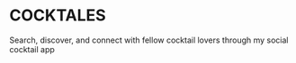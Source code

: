 # COCKTALES
Search, discover, and connect with fellow cocktail lovers through my social cocktail app
